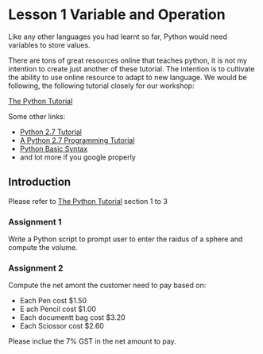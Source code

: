 # Lesson 1 Variable and Operation

Like any other languages you had learnt so far, Python would need variables to store values. 

There are tons of great resources online that teaches python, it is not my intention to create just another of these tutorial. 
The intention is to cultivate the ability to use online resource to adapt to new language.
We would be following, the following tutorial closely for our workshop:

[The Python Tutorial](https://docs.python.org/2/tutorial/index.html)

Some other links:

* [Python 2.7 Tutorial](http://www.pitt.edu/~naraehan/python2/index.html)
* [A Python 2.7 Programming Tutorial](http://infohost.nmt.edu/tcc/help/pubs/lang/pytut27/web/index.html)
* [Python Basic Syntax](https://www.tutorialspoint.com/python/python_basic_syntax.htm)
* and lot more if you google properly

## Introduction

Please refer to [The Python Tutorial](https://docs.python.org/2/tutorial/index.html) section 1 to 3

### Assignment 1

Write a Python script to prompt user to enter the raidus of a sphere and compute the volume.

### Assignment 2

Compute the net amont the customer need to pay based on:

* Each Pen cost $1.50
* E ach Pencil cost $1.00
* Each documentt bag cost $3.20
* Each Sciossor cost $2.60

Please inclue the 7% GST in the net amount to pay. 







